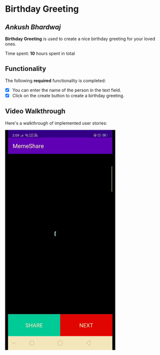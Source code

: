 # Birthday Greeting 

## *Ankush Bhardwaj*

**Birthday Greeting** is used to create a nice birthday greeting for your loved ones.

Time spent: **10** hours spent in total

## Functionality 

The following **required** functionality is completed:

* [x] You can enter the name of the person in the text field.
* [x] Click on the create button to create a birthday greeting.

## Video Walkthrough

Here's a walkthrough of implemented user stories:

<img src='https://github.com/ankushbhardwaj408/Meme-Share/blob/main/ezgif-5-c02b37c530.gif' title='Video Walkthrough' width='' alt='Video Walkthrough' />


